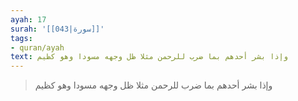 ```yaml
---
ayah: 17
surah: '[[043|سورة]]'
tags:
- quran/ayah
text: وإذا بشر أحدهم بما ضرب للرحمن مثلا ظل وجهه مسودا وهو كظيم
---
```

> وإذا بشر أحدهم بما ضرب للرحمن مثلا ظل وجهه مسودا وهو كظيم
